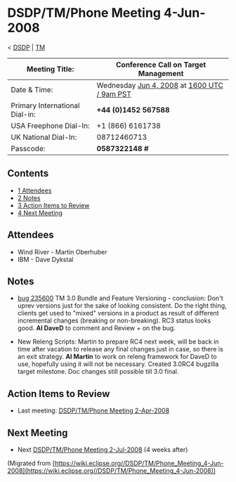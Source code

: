 

DSDP/TM/Phone Meeting 4-Jun-2008
================================

< [DSDP](./DSDP "DSDP")‎ | [TM](./DSDP/TM "DSDP/TM")

| Meeting Title: | **Conference Call on Target Management** |
| --- | --- |
| Date & Time: | Wednesday [Jun 4, 2008](./index.php?title=Jun_4,_2008&action=edit&redlink=1 "Jun 4, 2008 (page does not exist)") at [1600 UTC / 9am PST](http://www.timeanddate.com/worldclock/fixedtime.html?month=6&day=4&year=2008&hour=16&min=00&sec=0&p1=0) |
| Primary International Dial-in: | **+44 (0)1452 567588** |
| USA Freephone Dial-In: | +1 (866) 6161738 |
| UK National Dial-In: | 08712460713 |
| Passcode: | **0587322148 #** |

Contents
--------

*   [1 Attendees](#Attendees)
*   [2 Notes](#Notes)
*   [3 Action Items to Review](#Action-Items-to-Review)
*   [4 Next Meeting](#Next-Meeting)

Attendees
---------

*   Wind River - Martin Oberhuber
*   IBM - Dave Dykstal

Notes
-----

*   [bug 235600](https://bugs.eclipse.org/bugs/show_bug.cgi?id=235600) TM 3.0 Bundle and Feature Versioning - conclusion: Don't uprev versions just for the sake of looking consistent. Do the right thing, clients get used to "mixed" versions in a product as result of different incremental changes (breaking or non-breaking). RC3 status looks good. **AI DaveD** to comment and Review + on the bug.

*   New Releng Scripts: Martin to prepare RC4 next week, will be back in time after vacation to release any final changes just in case, so there is an exit strategy. **AI Martin** to work on releng framework for DaveD to use, hopefully using it will not be necessary. Created 3.0RC4 bugzilla target milestone. Doc changes still possible till 3.0 final.

Action Items to Review
----------------------

*   Last meeting: [DSDP/TM/Phone Meeting 2-Apr-2008](./DSDP/TM/Phone_Meeting_2-Apr-2008 "DSDP/TM/Phone Meeting 2-Apr-2008")

Next Meeting
------------

*   Next [DSDP/TM/Phone Meeting 2-Jul-2008](./DSDP/TM/Phone_Meeting_2-Jul-2008 "DSDP/TM/Phone Meeting 2-Jul-2008") (4 weeks after)


(Migrated from [https://wiki.eclipse.org//DSDP/TM/Phone_Meeting_4-Jun-2008](https://wiki.eclipse.org//DSDP/TM/Phone_Meeting_4-Jun-2008))